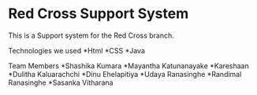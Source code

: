# Red Cross Support System

This is a Support system for the Red Cross branch. 



Technologies we used
*Html
*CSS
*Java

Team Members
*Shashika Kumara
*Mayantha Katunanayake
*Kareshaan
*Dulitha Kaluarachchi
*Dinu Ehelapitiya
*Udaya Ranasinghe
*Randimal Ranasinghe
*Sasanka Vitharana
